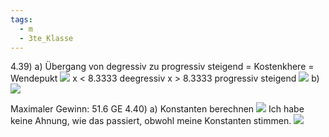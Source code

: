```yaml
---
tags:
  - m
  - 3te_Klasse
---
```

4.39)
a)
Übergang von degressiv zu progressiv steigend = Kostenkhere = Wendepukt
![](Pasted%20image%2020241209192523.png)
x < 8.3333 deegressiv
x > 8.3333 progressiv steigend
![](Pasted%20image%2020241209192651.png)
b)
![](Pasted%20image%2020241209225408.png)

Maximaler Gewinn: 51.6 GE
4.40)
a)
Konstanten berechnen
![](Pasted%20image%2020241209211305.png)
Ich habe keine Ahnung, wie das passiert, obwohl meine Konstanten stimmen. 
![](Pasted%20image%2020241209230008.png)